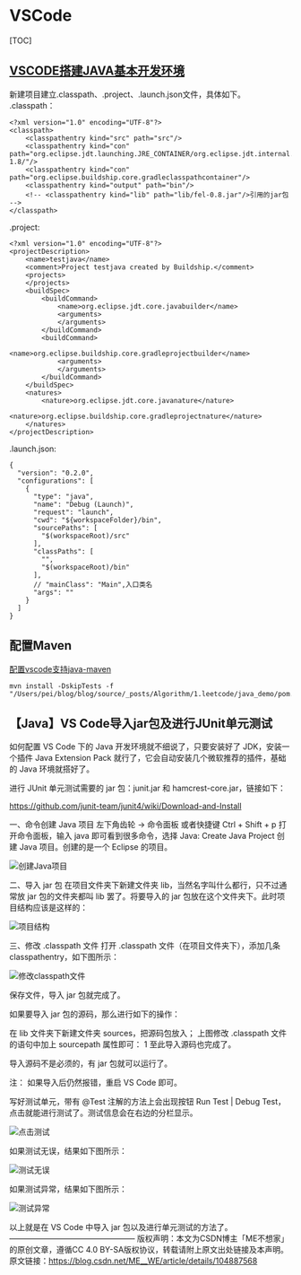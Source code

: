 # VSCode

[TOC]





## [VSCODE搭建JAVA基本开发环境](https://blog.csdn.net/gxiangzi/article/details/84335549)
新建项目建立.classpath、.project、.launch.json文件，具体如下。
.classpath：

```
<?xml version="1.0" encoding="UTF-8"?>
<classpath>
	<classpathentry kind="src" path="src"/>
	<classpathentry kind="con" path="org.eclipse.jdt.launching.JRE_CONTAINER/org.eclipse.jdt.internal.debug.ui.launcher.StandardVMType/JavaSE-1.8/"/>
	<classpathentry kind="con" path="org.eclipse.buildship.core.gradleclasspathcontainer"/>
	<classpathentry kind="output" path="bin"/>
	<!-- <classpathentry kind="lib" path="lib/fel-0.8.jar"/>引用的jar包 -->
</classpath>
```
.project:
```
<?xml version="1.0" encoding="UTF-8"?>
<projectDescription>
	<name>testjava</name>
	<comment>Project testjava created by Buildship.</comment>
	<projects>
	</projects>
	<buildSpec>
		<buildCommand>
			<name>org.eclipse.jdt.core.javabuilder</name>
			<arguments>
			</arguments>
		</buildCommand>
		<buildCommand>
			<name>org.eclipse.buildship.core.gradleprojectbuilder</name>
			<arguments>
			</arguments>
		</buildCommand>
	</buildSpec>
	<natures>
		<nature>org.eclipse.jdt.core.javanature</nature>
		<nature>org.eclipse.buildship.core.gradleprojectnature</nature>
	</natures>
</projectDescription>

```
.launch.json:
```
{
  "version": "0.2.0",
  "configurations": [
    {
      "type": "java",
      "name": "Debug (Launch)",
      "request": "launch",
      "cwd": "${workspaceFolder}/bin",
      "sourcePaths": [
        "$(workspaceRoot)/src"
      ],
      "classPaths": [
        "",
        "$(workspaceRoot)/bin"
      ],
      // "mainClass": "Main",入口类名
      "args": ""
    }
  ]
}
```

## 配置Maven

 [配置vscode支持java-maven](https://www.cnblogs.com/Mvloveyouforever/p/14938256.html)

```
mvn install -DskipTests -f "/Users/pei/blog/blog/source/_posts/Algorithm/1.leetcode/java_demo/pom.xml

```


## 【Java】VS Code导入jar包及进行JUnit单元测试

如何配置 VS Code 下的 Java 开发环境就不细说了，只要安装好了 JDK，安装一个插件 Java Extension Pack 就行了，它会自动安装几个微软推荐的插件，基础的 Java 环境就搭好了。

进行 JUnit 单元测试需要的 jar 包：junit.jar 和 hamcrest-core.jar，链接如下：

https://github.com/junit-team/junit4/wiki/Download-and-Install

一、命令创建 Java 项目
左下角齿轮 -> 命令面板 或者快捷键 Ctrl + Shift + p 打开命令面板，输入 java 即可看到很多命令，选择 Java: Create Java Project 创建 Java 项目。创建的是一个 Eclipse 的项目。

![创建Java项目](vscode/20211002234759942.png)





二、导入 jar 包
在项目文件夹下新建文件夹 lib，当然名字叫什么都行，只不过通常放 jar 包的文件夹都叫 lib 罢了。将要导入的 jar 包放在这个文件夹下。此时项目结构应该是这样的：

![项目结构](vscode/20211002235355011.png)

三、修改 .classpath 文件
打开 .classpath 文件（在项目文件夹下），添加几条 classpathentry，如下图所示：

![修改classpath文件](vscode/20211002235622232-3190184.png)


保存文件，导入 jar 包就完成了。

如果要导入 jar 包的源码，那么进行如下的操作：

在 lib 文件夹下新建文件夹 sources，把源码包放入；
上图修改 .classpath 文件的语句中加上 sourcepath 属性即可：
<classpathentry kind="lib" path="lib/jar包.jar" sourcepath="lib/sources/源码.zip"/>
1
至此导入源码也完成了。

导入源码不是必须的，有 jar 包就可以运行了。

注： 如果导入后仍然报错，重启 VS Code 即可。

写好测试单元，带有 @Test 注解的方法上会出现按钮 Run Test | Debug Test，点击就能进行测试了。测试信息会在右边的分栏显示。

![点击测试](vscode/20211002235759176.png)

如果测试无误，结果如下图所示：

![测试无误](vscode/20211002235824196.png)

如果测试异常，结果如下图所示：

![测试异常](vscode/20211002235832829.png)

以上就是在 VS Code 中导入 jar 包以及进行单元测试的方法了。
————————————————
版权声明：本文为CSDN博主「ME不想家」的原创文章，遵循CC 4.0 BY-SA版权协议，转载请附上原文出处链接及本声明。
原文链接：https://blog.csdn.net/ME__WE/article/details/104887568
